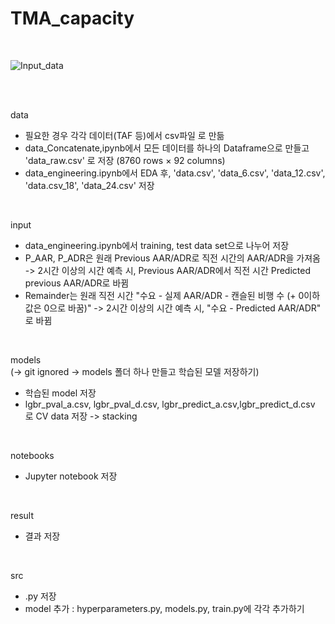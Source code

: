 
# TMA_capacity

<br>

![Input_data](https://user-images.githubusercontent.com/85796140/127517195-7f1631d4-28a4-4a3c-b2e3-cbbbae421026.png)

<br>
<br>

data <br>
* 필요한 경우 각각 데이터(TAF 등)에서 csv파일 로 만듦 <br>
* data_Concatenate,ipynb에서 모든 데이터를 하나의 Dataframe으로 만들고 'data_raw.csv' 로 저장 (8760 rows × 92 columns) <br>
* data_engineering.ipynb에서 EDA 후, 'data.csv', 'data_6.csv', 'data_12.csv', 'data.csv_18', 'data_24.csv' 저장 <br>
<br>

input <br>
* data_engineering.ipynb에서 training, test data set으로 나누어 저장 <br>
* P_AAR, P_ADR은 원래 Previous AAR/ADR로 직전 시간의 AAR/ADR을 가져옴  ->  2시간 이상의 시간 예측 시, Previous AAR/ADR에서 직전 시간 Predicted previous AAR/ADR로 바뀜
* Remainder는 원래 직전 시간 "수요 - 실제 AAR/ADR - 캔슬된 비행 수 (+ 0이하 값은 0으로 바꿈)"  ->  2시간 이상의 시간 예측 시, "수요 - Predicted AAR/ADR" 로 바뀜
<br>

models <br>
(-> git ignored -> models 폴더 하나 만들고 학습된 모델 저장하기) <br>
* 학습된 model 저장 <br>
* lgbr_pval_a.csv, lgbr_pval_d.csv, lgbr_predict_a.csv,lgbr_predict_d.csv 로 CV data 저장 -> stacking <br>
<br>

notebooks <br>
* Jupyter notebook 저장 <br>
<br>

result <br>
* 결과 저장 <br>
<br>

src <br>
* .py 저장 <br>
* model 추가 : hyperparameters.py, models.py, train.py에 각각 추가하기
<br>
